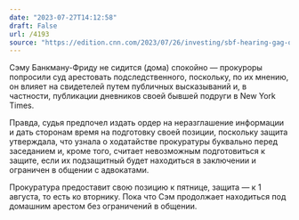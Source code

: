```yaml
---
date: "2023-07-27T14:12:58"
draft: False
url: /4193
source: "https://edition.cnn.com/2023/07/26/investing/sbf-hearing-gag-order/"
---
```


Сэму Банкману-Фриду не сидится (дома) спокойно — прокуроры попросили суд арестовать подследственного, поскольку, по их мнению, он влияет на свидетелей путем публичных высказываний и, в частности, публикации дневников своей бывшей подруги в New York Times.

Правда, судья предпочел издать ордер на неразглашение информации и дать сторонам время на подготовку своей позиции, поскольку защита утверждала, что узнала о ходатайстве прокуратуры буквально перед заседанием и, кроме того, считает невозможным подготовиться к защите, если их подзащитный будет находиться в заключении и ограничен в общении с адвокатами.

Прокуратура предоставит свою позицию к пятнице, защита — к 1 августа, то есть ко вторнику. Пока что Сэм продолжает находиться под домашним арестом без ограничений в общении.
